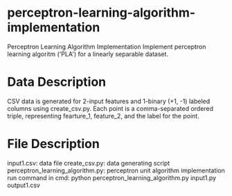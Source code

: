 # perceptron-learning-algorithm-implementation
Perceptron Learning Algorithm Implementation
Implement perceptron learning algoritm ('PLA') for a linearly separable dataset.

# Data Description
CSV data is generated for 2-input features and 1-binary (+1, -1) labeled columns using create_csv.py. Each point is a comma-separated ordered triple, representing fearture_1, feature_2, and the label for the point.

# File Description
input1.csv: data file
create_csv.py: data generating script
perceptron_learning_algorithm.py: perceptron unit algorithm implementation
run command in cmd: python perceptron_learning_algorithm.py input1.py output1.csv
